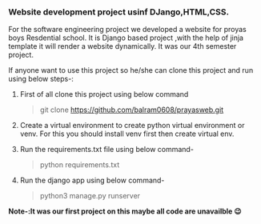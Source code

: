 ### Website development project usinf DJango,HTML,CSS.

For the software engineering project we developed a website for proyas boys Resdential school. It is Django based project ,with the help of jinja template it will render a website dynamically. It was our 4th semester project.

If anyone want to use this project so he/she can clone this project and run using below steps-:

1. First of all clone this project using below command

   > git clone https://github.com/balram0608/prayasweb.git

2. Create a virtual environment to create python virtual environment or venv. For this you should install venv first then create virtual env.

3. Run the requirements.txt file using below command-
   > python requirements.txt
4. Run the django app using below command-
   > python3 manage.py runserver

**Note-:It was our first project on this maybe all code are unavailble :wink:**
